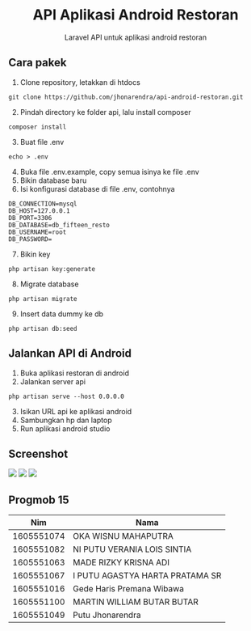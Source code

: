 <h1 align="center">API Aplikasi Android Restoran</h1>
<p align="center">Laravel API untuk aplikasi android restoran</p>

## Cara pakek
1. Clone repository, letakkan di htdocs
```
git clone https://github.com/jhonarendra/api-android-restoran.git
```
2. Pindah directory ke folder api, lalu install composer
```
composer install
```
3. Buat file .env
```
echo > .env
```
4. Buka file .env.example, copy semua isinya ke file .env
5. Bikin database baru
6. Isi konfigurasi database di file .env, contohnya
```
DB_CONNECTION=mysql
DB_HOST=127.0.0.1
DB_PORT=3306
DB_DATABASE=db_fifteen_resto
DB_USERNAME=root
DB_PASSWORD=
```
7. Bikin key
```
php artisan key:generate
```
8. Migrate database
```
php artisan migrate
```
9. Insert data dummy ke db
```
php artisan db:seed
```

## Jalankan API di Android
1. Buka aplikasi restoran di android
2. Jalankan server api
```
php artisan serve --host 0.0.0.0
```
3. Isikan URL api ke aplikasi android
4. Sambungkan hp dan laptop
5. Run aplikasi android studio

## Screenshot
![](https://raw.githubusercontent.com/jhonarendra/api-android-restoran/master/screenshot/img1.png)
![](https://raw.githubusercontent.com/jhonarendra/api-android-restoran/master/screenshot/img2.png)
![](https://raw.githubusercontent.com/jhonarendra/api-android-restoran/master/screenshot/img3.png)

## Progmob 15
|Nim	    |Nama				|
|-----------|-----------------------------------|
|1605551074 |OKA WISNU MAHAPUTRA		|
|1605551082 |NI PUTU VERANIA LOIS SINTIA	|
|1605551063 |MADE RIZKY KRISNA ADI		|
|1605551067 |I PUTU AGASTYA HARTA PRATAMA SR	|
|1605551016 |Gede Haris Premana Wibawa		|
|1605551100 |MARTIN WILLIAM BUTAR BUTAR		|
|1605551049 |Putu Jhonarendra			|
